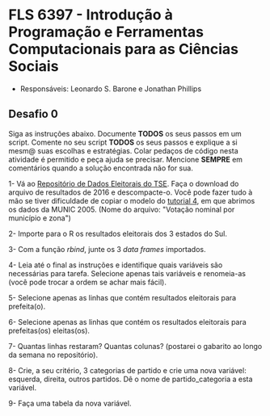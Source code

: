 #  FLS 6397 - Introdução à Programação e Ferramentas Computacionais para as Ciências Sociais

- Responsáveis: Leonardo S. Barone e Jonathan Phillips

## Desafio 0

Siga as instruções abaixo. Documente __TODOS__ os seus passos em um script. Comente no seu script __TODOS__ os seus passos e explique a si mesm@ suas escolhas e estratégias. Colar pedaços de código nesta atividade é permitido e peça ajuda se precisar. Mencione __SEMPRE__ em comentários quando a solução encontrada não for sua.

1- Vá ao [Repositório de Dados Eleitorais do TSE](http://www.tse.jus.br/eleicoes/estatisticas/repositorio-de-dados-eleitorais). Faça o download do arquivo de resultados de 2016 e descompacte-o. Você pode fazer tudo à mão se tiver dificuldade de copiar o modelo do [tutorial 4](https://github.com/leobarone/FLS6397_2018/blob/master/tutorials/tutorial04.Rmd), em que abrimos os dados da MUNIC 2005. (Nome do arquivo: "Votação nominal por município e zona")

2- Importe para o R os resultados eleitorais dos 3 estados do Sul.

3- Com a função _rbind_, junte os 3 _data frames_ importados.

4- Leia até o final as instruções e identifique quais variáveis são necessárias para tarefa. Selecione apenas tais variáveis e renomeia-as (você pode trocar a ordem se achar mais fácil).

5- Selecione apenas as linhas que contém resultados eleitorais para prefeita(o).

6- Selecione apenas as linhas que contém os resultados eleitorais para prefeitas(os) eleitas(os).

7- Quantas linhas restaram? Quantas colunas? (postarei o gabarito ao longo da semana no repositório).

8- Crie, a seu critério, 3 categorias de partido e crie uma nova variável: esquerda, direita, outros partidos. Dê o nome de partido\_categoria a esta variável.

9- Faça uma tabela da nova variável.
